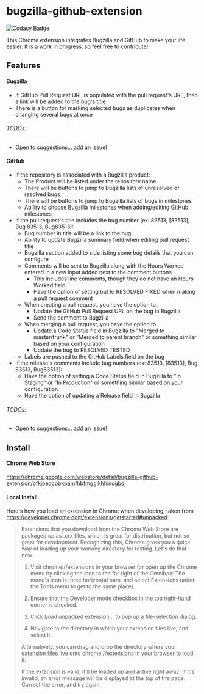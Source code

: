 # bugzilla-github-extension

[![Codacy Badge](https://api.codacy.com/project/badge/Grade/b5e6c1b111d54d2bbb17334d0fac4737)](https://www.codacy.com/app/sjmatta/bugzilla-github-extension?utm_source=github.com&utm_medium=referral&utm_content=ditinc/bugzilla-github-extension&utm_campaign=badger)

This Chrome extension integrates Bugzilla and GitHub to make your life easier.  It is a work in progress, so feel free to contribute!

## Features
#### Bugzilla
- If GitHub Pull Request URL is populated with the pull request's URL, then a link will be added to the bug's title
- There is a button for marking selected bugs as duplicates when changing several bugs at once

###### TODOs:
- Open to suggestions... add an issue!

#### GitHub
- If the repository is associated with a Bugzilla product:
  - The Product will be listed under the repository name
  - There will be buttons to jump to Bugzilla lists of unresolved or resolved bugs
  - There will be buttons to jump to Bugzilla lists of bugs in milestones
  - Ability to choose Bugzilla milestones when adding/editing GitHub milestones
- If the pull request's title includes the bug number (ex: 83513, [83513], Bug 83513, Bug83513):
  - Bug number in title will be a link to the bug
  - Ability to update Bugzilla summary field when editing pull request title
  - Bugzilla section added to side listing some bug details that you can configure
  - Comments will be sent to Bugzilla along with the Hours Worked entered in a new input added next to the comment buttons
    - This includes line comments, though they do not have an Hours Worked field
    - Have the option of setting but to RESOLVED FIXED when making a pull request comment
  - When creating a pull request, you have the option to:
    - Update the GitHub Pull Request URL on the bug in Bugzilla
    - Send the comment to Bugzilla
  - When merging a pull request, you have the option to:
    - Update a Code Status field in Bugzilla to "Merged to master/trunk" or "Merged to parent branch" or something similar based on your configuration
    - Update the bug to RESOLVED TESTED
  - Labels are pushed to the GitHub Labels field on the bug
- If the release's comments include bug numbers (ex: 83513, [83513], Bug 83513, Bug83513):
  - Have the option of setting a Code Status field in Bugzilla to "In Staging" or "In Production" or something similar based on your configuration
  - Have the option of updating a Release field in Bugzilla

###### TODOs:
- Open to suggestions... add an issue!

## Install
#### Chrome Web Store
https://chrome.google.com/webstore/detail/bugzilla-github-extension/ofkjoeocpbkpamfhbfmgglkhhincgbdj

#### Local Install
Here's how you load an extension in Chrome when developing, taken from https://developer.chrome.com/extensions/getstarted#unpacked:
> Extensions that you download from the Chrome Web Store are packaged up as .crx files, which is great for distribution, but not so great for development. Recognizing this, Chrome gives you a quick way of loading up your working directory for testing. Let's do that now.
> 
> 1. Visit chrome://extensions in your browser (or open up the Chrome menu by clicking the icon to the far right of the Omnibox:  The menu's icon is three horizontal bars. and select Extensions under the Tools menu to get to the same place).
> 
> 2. Ensure that the Developer mode checkbox in the top right-hand corner is checked.
> 
> 3. Click Load unpacked extension… to pop up a file-selection dialog.
> 
> 4. Navigate to the directory in which your extension files live, and select it.
> 
> Alternatively, you can drag and drop the directory where your extension files live onto chrome://extensions in your browser to load it.
> 
> If the extension is valid, it'll be loaded up and active right away! If it's invalid, an error message will be displayed at the top of the page. Correct the error, and try again.